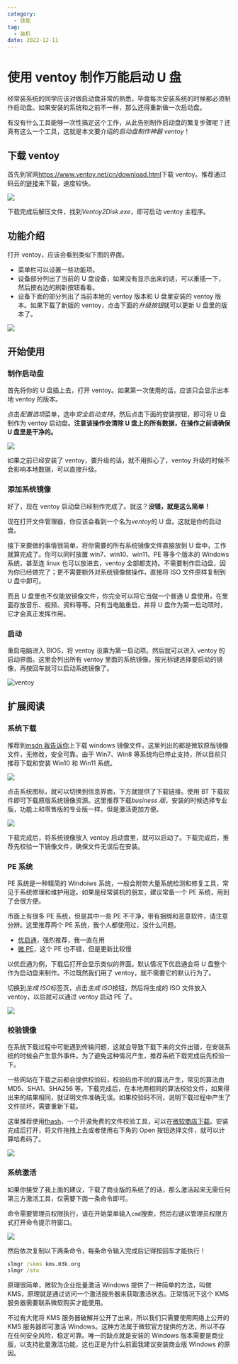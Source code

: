 ```yaml
---
category:
  - 技能
tag:
  - 装机
date: 2022-12-11
---
```


# 使用 ventoy 制作万能启动 U 盘

经常装系统的同学应该对做启动盘非常的熟悉，毕竟每次安装系统的时候都必须制作启动盘。如果安装的系统和之前不一样，那么还得重新做一次启动盘。

有没有什么工具能够一次性搞定这个工作，从此告别制作启动盘的繁复步骤呢？还真有这么一个工具，这就是本文要介绍的*启动盘制作神器 ventoy*！

## 下载 ventoy

首先到官网<https://www.ventoy.net/cn/download.html>下载 ventoy。推荐通过码云的[链接](https://gitee.com/longpanda/Ventoy/releases/)来下载，速度较快。

![](./img/ventoy-gitee-download.png)

下载完成后解压文件，找到*Ventoy2Disk.exe*，即可启动 ventoy 主程序。

## 功能介绍

打开 ventoy，应该会看到类似下图的界面。

- 菜单栏可以设置一些功能项。
- 设备部分列出了当前的 U 盘设备，如果没有显示出来的话，可以重插一下，然后按右边的刷新按钮看看。
- 设备下面的部分列出了当前本地的 ventoy 版本和 U 盘里安装的 ventoy 版本。如果下载了新版的 ventoy，点击下面的*升级按钮*就可以更新 U 盘里的版本了。

![](./img/ventoy-main.png)

## 开始使用

### 制作启动盘

首先将你的 U 盘插上去，打开 ventoy。如果第一次使用的话，应该只会显示出本地 ventoy 的版本。

点击*配置选项*菜单，选中*安全启动支持*，然后点击下面的安装按钮，即可将 U 盘制作为 ventoy 启动盘。**注意该操作会清除 U 盘上的所有数据，在操作之前请确保 U 盘里是干净的。**

![](./img/ventoy-setup.png)

如果之前已经安装了 ventoy，要升级的话，就不用担心了，ventoy 升级的时候不会影响本地数据，可以直接升级。

### 添加系统镜像

好了，现在 ventoy 启动盘已经制作完成了。就这？**没错，就是这么简单！**

现在打开文件管理器，你应该会看到一个名为*ventoy*的 U 盘。这就是你的启动盘。

接下来要做的事情很简单，将你需要的所有系统镜像文件直接放到 U 盘中，工作就算完成了。你可以同时放置 win7、win10、win11、PE 等多个版本的 Windows 系统，甚至连 linux 也可以放进去，ventoy 全部都支持。不需要制作启动盘，因为你已经做完了；更不需要额外对系统镜像做操作，直接将 ISO 文件原样复制到 U 盘中即可。

而且 U 盘里也不仅能放镜像文件，你完全可以将它当做一个普通 U 盘使用，在里面存放音乐、视频、资料等等。只有当电脑重启，并将 U 盘作为第一启动项时，它才会真正发挥作用。

### 启动

重启电脑进入 BIOS，将 ventoy 设置为第一启动项。然后就可以进入 ventoy 的启动界面。这里会列出所有 ventoy 里面的系统镜像。按光标键选择要启动的镜像，再按回车就可以启动系统镜像了。

![ventoy](https://www.ventoy.net/static/img/screen/screen_bios2.png)

## 扩展阅读

### 系统下载

推荐到[msdn 我告诉你](https://next.itellyou.cn/)上下载 windows 镜像文件，这里列出的都是微软原版镜像文件，无修改，安全可靠。由于 Win7、Win8 等系统均已停止支持，所以目前只推荐下载和安装 Win10 和 Win11 系统。

![](./img/itellyou-oslist.png)

点击系统图标，就可以切换到信息界面，下方就提供了下载链接。使用 BT 下载软件即可下载原版系统镜像资源。这里推荐下载*business 版*，安装的时候选择专业版，功能上和零售版的专业版一样，但是激活更加方便。

![](./img/itellyou-download.png)

下载完成后，将系统镜像放入 ventoy 启动盘里，就可以启动了。下载完成后，推荐先校验一下镜像文件，确保文件无误后在安装。

### PE 系统

PE 系统是一种精简的 Windoiws 系统，一般会附带大量系统检测和修复工具，常见于系统修理和维护用途。如果是经常装机的朋友，建议常备一个 PE 系统，用到了会很方便。

市面上有很多 PE 系统，但是其中一些 PE 不干净，带有捆绑和恶意软件，请注意分辨。这里推荐两个 PE 系统，我个人都使用过，没什么问题。

- [优启通](https://www.upe.net/)，强烈推荐，我一直在用
- [微 PE](https://www.wepe.com.cn/)，这个 PE 也不错，但是更新比较慢

以优启通为例，下载后打开会显示类似的界面。默认情况下优启通会将 U 盘整个作为启动盘来制作。不过既然我们用了 ventoy，就不需要它的默认行为了。

切换到*生成 ISO*标签页，点击*生成 ISO*按钮，然后将生成的 ISO 文件放入 ventoy，以后就可以通过 ventoy 启动 PE 了。

![](./img/upe.png)

### 校验镜像

在系统下载过程中可能遇到传输问题，这就会导致下载下来的文件出错，在安装系统的时候会产生意外事件。为了避免这种情况产生，推荐系统下载完成后先校验一下。

一些网站在下载之前都会提供校验码，校验码由不同的算法产生，常见的算法由 MD5、SHA1、SHA256 等。下载完成后，在本地用相同的算法校验文件，如果得出来的结果相同，就证明文件准确无误。如果校验码不同，说明下载过程中产生了文件损坏，需要重新下载。

这里推荐使用[fhash](https://github.com/sunjw/fhash)，一个开源免费的文件校验工具，可以在[微软商店下载](https://apps.microsoft.com/store/detail/fhash/9P4CLCRV93DQ?hl=zh-cn&gl=cn)。安装完成后打开，将文件拖拽上去或者使用右下角的 Open 按钮选择文件，就可以计算哈希码了。

![](./img/fhash.png)

### 系统激活

如果你接受了我上面的建议，下载了商业版的系统了的话，那么激活起来无需任何第三方激活工具，仅需要下面一条命令即可。

命令需要管理员权限执行，请在开始菜单输入`cmd`搜索，然后右键以管理员权限方式打开命令提示符窗口。

![](./img/open-cmd-with-admin.png)

然后依次复制以下两条命令，每条命令输入完成后记得按回车才能执行！

```cmd
slmgr /skms kms.03k.org
slmgr /ato
```

原理很简单，微软为企业批量激活 Windows 提供了一种简单的方法，叫做 KMS，原理就是通过访问一个激活服务器来获取激活状态。正常情况下这个 KMS 服务器需要联系微软购买才能使用。

不过有大佬将 KMS 服务器破解并公开了出来，所以我们只需要使用网络上公开的 KMS 服务器即可激活 Windows。这种方法属于微软官方提供的方法，所以不存在任何安全风险，稳定可靠。唯一的缺点就是安装的 Windows 版本需要是商业版，以支持批量激活功能，这也正是为什么前面我建议安装商业版 Windows 的原因。

